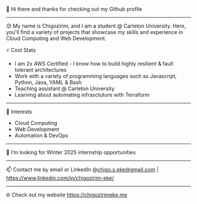  👋 Hi there and thanks for checking out my Github profile
 
 ---
 
😊 My name is Chigozirim, and I am a student @ Carleton University. Here, you'll find a variety of projects that showcase my skills and experience in Cloud Computing and Web Development. 
  
  ⚡ Cool Stats
  - I am 2x AWS Certified - I know how to build highly resilient & fault tolerant architectures
  - Work with a variety of programming languages such as Javascript, Python, Java, YAML & Bash
  - Teaching assistant @ Carleton University
  - Learning about automating infrasctuture with Terraform
  
 ---

🌱 Interests
  - Cloud Computing
  - Web Development
  - Automation & DevOps
 
 ---
  
💞️ I’m looking for Winter 2025 internship opportunities 


<!---
coolchigi/coolchigi is a ✨ special ✨ repository because its `README.md` (this file) appears on your GitHub profile.
You can click the Preview link to take a look at your changes.
Ex Quality Engineer Coop @ TD and Ex Cloud Solutions intern @ Momentive.ai
--->
----

📫 Contact me by email or LinkedIn @chigo.s.eke@gmail.com | https://www.linkedin.com/in/chigozirim-eke/

---

🌐 Check out my website https://chigozirimeke.me 
